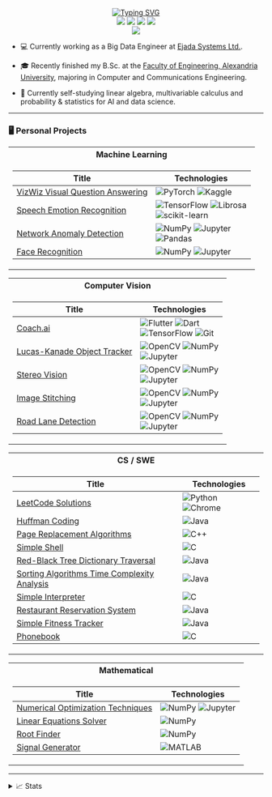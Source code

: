 <p align="center">
<a href="https://github.com/MohEsmail143">
    <img src="https://readme-typing-svg.demolab.com?font=Fira+Code&duration=2500&pause=1000&color=FFFFFF&multiline=true&random=false&width=435&height=75&lines=Mohamed+Esmail;Aspiring+Data+Scientist" alt="Typing SVG"/>
</a>

<br/>

<a href="https://drive.google.com/file/d/1Gh91VRtR58RHkUD7OgQFBNItftXVwJgB/view?usp=sharing" style="text-decoration: none">
    <img src="https://img.shields.io/badge/PDF-CV-red?style=flat-square&logo=adobe">
</a>  
<a href="https://bit.ly/3Uxr8Ju" style="text-decoration: none">
    <img src="https://img.shields.io/badge/-LinkedIn-blue?style=flat-square&logo=linkedin">
</a>
<a href="https://www.kaggle.com/mohesmail143" style="text-decoration: none">
    <img src="https://img.shields.io/badge/Kaggle-white?style=flat-square&logo=kaggle">
</a>
<a href="mailto:moh.ahmed.esmail.1403@gmail.com" style="text-decoration: none">
    <img src="https://img.shields.io/badge/-Gmail-red?style=flat-square&logo=gmail&logoColor=white">
</a>

<br/>

<a href="https://github.com/MohEsmail143">
    <img src="https://github-stats-alpha.vercel.app/api?username=MohEsmail143&cc=22272e&tc=37BCF6&ic=fff&bc=0000">
</a>

</p>

* 💻 Currently working as a Big Data Engineer at [Ejada Systems Ltd.](https://www.ejada.com/).

* 🎓 Recently finished my B.Sc. at the [Faculty of Engineering, Alexandria University](https://eng.alexu.edu.eg/index.php/en/), majoring in Computer and Communications Engineering.

* 📖 Currently self-studying linear algebra, multivariable calculus and probability & statistics for AI and data science.

<hr>

### 🖥️ Personal Projects

<table>
<tr><th>Machine Learning </th></tr>
<tr><td>

|Title|Technologies|
|--|--|
| [VizWiz Visual Question Answering](https://github.com/MohEsmail143/vizwiz-visual-question-answering) | ![PyTorch](https://img.shields.io/badge/PyTorch-black?style=flat-square&logo=pytorch) ![Kaggle](https://img.shields.io/badge/Kaggle-black?style=flat-square&logo=kaggle) |
| [Speech Emotion Recognition](https://github.com/MohEsmail143/speech-emotion-recognition) | ![TensorFlow](https://img.shields.io/badge/TensorFlow-black?style=flat-square&logo=tensorflow) ![Librosa](https://img.shields.io/badge/Librosa-black?style=flat-square&logo=librosa) <br> ![scikit-learn](https://img.shields.io/badge/scikit--learn-black?style=flat-square&logo=scikitlearn) |
| [Network Anomaly Detection](https://github.com/MohEsmail143/network-anomaly-detection) | ![NumPy](https://img.shields.io/badge/NumPy-black?style=flat-square&logo=numpy) ![Jupyter](https://img.shields.io/badge/Jupyter-black?style=flat-square&logo=jupyter) <br> ![Pandas](https://img.shields.io/badge/Pandas-black?style=flat-square&logo=pandas) |
| [Face Recognition](https://github.com/MohEsmail143/face-recognition) | ![NumPy](https://img.shields.io/badge/NumPy-black?style=flat-square&logo=numpy) ![Jupyter](https://img.shields.io/badge/Jupyter-black?style=flat-square&logo=jupyter) |

</td></tr> </table>

<table>
<tr><th>Computer Vision</th></tr>
<tr><td>

|Title | Technologies|
|--|--|
| [Coach.ai](https://github.com/MohEsmail143/coach-ai) | ![Flutter](https://img.shields.io/badge/Flutter-black?style=flat-square&logo=flutter) ![Dart](https://img.shields.io/badge/Dart-black?style=flat-square&logo=dart) <br> ![TensorFlow](https://img.shields.io/badge/TensorFlow-black?style=flat-square&logo=tensorflow) ![Git](https://img.shields.io/badge/Git-black?style=flat-square&logo=git) |
| [Lucas-Kanade Object Tracker](https://github.com/MohEsmail143/lucas-kanade-object-tracker) | ![OpenCV](https://img.shields.io/badge/OpenCV-black?style=flat-square&logo=opencv) ![NumPy](https://img.shields.io/badge/NumPy-black?style=flat-square&logo=numpy)  <br>  ![Jupyter](https://img.shields.io/badge/Jupyter-black?style=flat-square&logo=jupyter)|
| [Stereo Vision](https://github.com/MohEsmail143/stereo-vision) | ![OpenCV](https://img.shields.io/badge/OpenCV-black?style=flat-square&logo=opencv) ![NumPy](https://img.shields.io/badge/NumPy-black?style=flat-square&logo=numpy)  <br>  ![Jupyter](https://img.shields.io/badge/Jupyter-black?style=flat-square&logo=jupyter) |
| [Image Stitching](https://github.com/MohEsmail143/image-stitching) | ![OpenCV](https://img.shields.io/badge/OpenCV-black?style=flat-square&logo=opencv) ![NumPy](https://img.shields.io/badge/NumPy-black?style=flat-square&logo=numpy)  <br>  ![Jupyter](https://img.shields.io/badge/Jupyter-black?style=flat-square&logo=jupyter) |
| [Road Lane Detection](https://github.com/MohEsmail143/road-lane-detection) | ![OpenCV](https://img.shields.io/badge/OpenCV-black?style=flat-square&logo=opencv) ![NumPy](https://img.shields.io/badge/NumPy-black?style=flat-square&logo=numpy)  <br>  ![Jupyter](https://img.shields.io/badge/Jupyter-black?style=flat-square&logo=jupyter) |

</td></tr>

</table>

<table>
<tr><th>CS / SWE</th></tr>
<tr><td>

|Title | Technologies|
|--|--|
| [LeetCode Solutions](https://github.com/MohEsmail143/leetcode-solutions) | ![Python](https://img.shields.io/badge/Python-black?style=flat-square&logo=python) ![Chrome](https://img.shields.io/badge/Chrome-black?style=flat-square&logo=google-chrome) |
| [Huffman Coding](https://github.com/MohEsmail143/huffman-coding) | ![Java](https://img.shields.io/badge/Java-black?style=flat-square&logo=java) |
| [Page Replacement Algorithms](https://github.com/MohEsmail143/page-replacement-algorithms) | ![C++](https://img.shields.io/badge/C%2B%2B-black?style=flat-square&logo=c%2B%2B) |
| [Simple Shell](https://github.com/MohEsmail143/simple-shell) | ![C](https://img.shields.io/badge/C-black?style=flat-square&logo=c) |
| [Red-Black Tree Dictionary Traversal](https://github.com/MohEsmail143/red-black-tree-dictionary-traversal) | ![Java](https://img.shields.io/badge/Java-black?style=flat-square&logo=java) |
| [Sorting Algorithms Time Complexity Analysis](https://github.com/MohEsmail143/sorting-algorithms-time-complexity-analysis) | ![Java](https://img.shields.io/badge/Java-black?style=flat-square&logo=java) |
| [Simple Interpreter](https://github.com/MohEsmail143/simple-interpreter) | ![C](https://img.shields.io/badge/C-black?style=flat-square&logo=c) |
| [Restaurant Reservation System](https://github.com/MohEsmail143/restaurant-reservation-system) | ![Java](https://img.shields.io/badge/Java-black?style=flat-square&logo=java) |
| [Simple Fitness Tracker](https://github.com/MohEsmail143/simple-fitness-tracker) | ![Java](https://img.shields.io/badge/Java-black?style=flat-square&logo=java) |
| [Phonebook](https://github.com/MohEsmail143/phonebook) | ![C](https://img.shields.io/badge/C-black?style=flat-square&logo=c) |

</td></tr> </table>

<table>
<tr><th>Mathematical</th></tr>
<tr><td>

|Title | Technologies|
|--|--|
| [Numerical Optimization Techniques](https://github.com/MohEsmail143/numerical-optimization-techniques) | ![NumPy](https://img.shields.io/badge/NumPy-black?style=flat-square&logo=numpy) ![Jupyter](https://img.shields.io/badge/Jupyter-black?style=flat-square&logo=jupyter) |
| [Linear Equations Solver](https://github.com/MohEsmail143/linear-equations-solver) | ![NumPy](https://img.shields.io/badge/NumPy-black?style=flat-square&logo=numpy) |
| [Root Finder](https://github.com/MohEsmail143/root-finder) | ![NumPy](https://img.shields.io/badge/NumPy-black?style=flat-square&logo=numpy) |
| [Signal Generator](https://github.com/MohEsmail143/signal-generator) | ![MATLAB](https://img.shields.io/badge/MATLAB-black?style=flat-square&logo=matlab) |

</td></tr>
</table>

<hr>

<details>
<summary>📈 Stats</summary>
<br>

![Contribution Graph](http://github-profile-summary-cards.vercel.app/api/cards/profile-details?username=MohEsmail143&theme=transparent)
![Top Languages by Repo](http://github-profile-summary-cards.vercel.app/api/cards/repos-per-language?username=MohEsmail143&theme=transparent)
![Top Languages by Commit](http://github-profile-summary-cards.vercel.app/api/cards/most-commit-language?username=MohEsmail143&theme=transparent)

</details>

